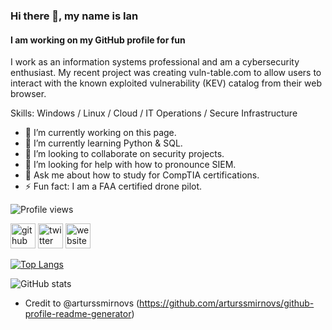 ### Hi there 👋, my name is Ian
#### I am working on my GitHub profile for fun
I work as an information systems professional and am a cybersecurity enthusiast. My recent project was creating vuln-table.com to allow users to interact with the known exploited vulnerability (KEV) catalog from their web browser. 

Skills: Windows / Linux / Cloud / IT Operations / Secure Infrastructure

- 🔭 I’m currently working on this page. 
- 🌱 I’m currently learning Python & SQL. 
- 👯 I’m looking to collaborate on security projects. 
- 🤔 I’m looking for help with how to pronounce SIEM. 
- 💬 Ask me about how to study for CompTIA certifications. 
- ⚡ Fun fact: I am a FAA certified drone pilot.

![Profile views](https://gpvc.arturio.dev/theianmay)  

[<img src='https://cdn.jsdelivr.net/npm/simple-icons@3.0.1/icons/github.svg' alt='github' height='40'>](https://github.com/theianmay)  [<img src='https://cdn.jsdelivr.net/npm/simple-icons@3.0.1/icons/twitter.svg' alt='twitter' height='40'>](https://twitter.com/theianmay)  [<img src='https://cdn.jsdelivr.net/npm/simple-icons@3.0.1/icons/icloud.svg' alt='website' height='40'>](https://www.vuln-table.com/)  

[![Top Langs](https://github-readme-stats.vercel.app/api/top-langs/?username=theianmay)](https://github.com/anuraghazra/github-readme-stats)

![GitHub stats](https://github-readme-stats.vercel.app/api?username=theianmay&show_icons=true)  

- Credit to @arturssmirnovs (https://github.com/arturssmirnovs/github-profile-readme-generator)

<!---
theianmay/theianmay is a ✨ special ✨ repository because its `README.md` (this file) appears on your GitHub profile.
You can click the Preview link to take a look at your changes.
--->
